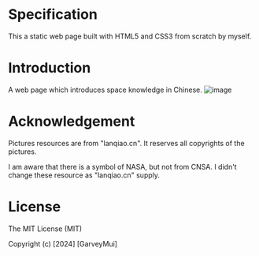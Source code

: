 # Specification
This a static web page built with HTML5 and CSS3 from scratch by myself.

# Introduction
A web page which introduces space knowledge in Chinese.
![image](https://github.com/user-attachments/assets/c8d723db-0f76-4933-b221-fe73ca5ee3bf)


# Acknowledgement
Pictures resources are from "lanqiao.cn". It reserves all copyrights of the pictures. 

I am aware that there is a symbol of NASA, but not from CNSA. I didn't change these resource as "lanqiao.cn" supply.

# License
The MIT License (MIT)

Copyright (c) [2024] [GarveyMui]
